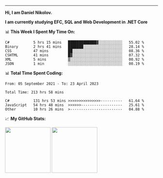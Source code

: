 ---
**Hi, I am Daniel Nikolov.**

**I am currently studying EFC, SQL and Web Development in .NET Core**

📊 **This Week I Spent My Time On:**
<!--START_SECTION:wakaweekly-->

```text
C#           5 hrs 15 mins   █████████████▓░░░░░░░░░░░   55.02 %
Binary       2 hrs 41 mins   ███████░░░░░░░░░░░░░░░░░░   28.14 %
CSS          47 mins         ██░░░░░░░░░░░░░░░░░░░░░░░   08.36 %
CSHTML       41 mins         █▓░░░░░░░░░░░░░░░░░░░░░░░   07.32 %
XML          5 mins          ▒░░░░░░░░░░░░░░░░░░░░░░░░   00.92 %
JSON         1 min           ░░░░░░░░░░░░░░░░░░░░░░░░░   00.19 %
```

<!--END_SECTION:wakaweekly-->

📊 **Total Time Spent Coding:**
<!--START_SECTION:waka-->

```text
From: 05 September 2021 - To: 23 April 2023

Total Time: 213 hrs 58 mins

C#           131 hrs 53 mins >>>>>>>>>>>>>>>----------   61.64 %
JavaScript   54 hrs 48 mins  >>>>>>-------------------   25.61 %
Other        10 hrs 26 mins  >------------------------   04.88 %
```

<!--END_SECTION:waka-->

📈 **My GitHub Stats:**

<p>
  <img height="150em" src="https://github-readme-stats.vercel.app/api?username=NikolovDaniel&show_icons=true&hide_border=true&&count_private=true&include_all_commits=true" />
  <img height="150em" src="https://github-readme-stats.vercel.app/api/top-langs/?username=NikolovDaniel&exclude_repo=KNN-Image-Classification&show_icons=true&hide_border=true&layout=compact&langs_count=8s"/>
</p>
